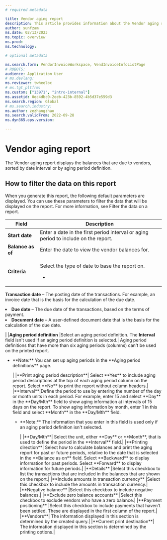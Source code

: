 ```yaml
---
# required metadata

title: Vendor aging report
description: This article provides information about the Vendor aging report available in Microsoft Dynamics 365 Finance.
author: sunfzam
ms.date: 02/13/2023
ms.topic: overview
ms.prod: 
ms.technology: 

# optional metadata

ms.search.form: VendorInvoiceWorkspace, VendInvoiceInfoListPage
# ROBOTS: 
audience: Application User
# ms.devlang: 
ms.reviewer: twheeloc
# ms.tgt_pltfrm: 
ms.custom: ["13971", "intro-internal"]
ms.assetid: 0ec4dbc0-2eeb-423b-8592-4b5d37e559d3
ms.search.region: Global
# ms.search.industry: 
ms.author: zezhangzhao
ms.search.validFrom: 2022-09-28
ms.dyn365.ops.version: 

---
```


# Vendor aging report

The Vendor aging report displays the balances that are due to vendors, sorted by date interval or by aging period definition.

## How to filter the data on this report
When you generate this report, the following default parameters are displayed. You can use these parameters to filter the data that will be displayed on the report. 
For more information, see Filter the data on a report.

| Field              | Description  |
|--------------------|----------------|
|**Start date**	|Enter a date in the first period interval or aging period to include on the report.|
|**Balance as of**|	Enter the date to view the vendor balances for.|
|**Criteria**	| <p>Select the type of date to base the report on.</p><ul><li>
**Transaction date** – The posting date of the transactions. For example, an invoice date that is the basis for the calculation of the due date.</li><li>
**Due date** – The due date of the transactions, based on the terms of payment.</li><li>
**Document date** – A user-defined document date that is the basis for the calculation of the due date.</li></ul><p>|
|**Aging period definition**	|Select an aging period definition. The **Interval** field isn't used if an aging period definition is selected.|
Aging period definitions that have more than six aging periods (columns) can't be used on the printed report.
<ul><li><p>**Note:** You can set up aging periods in the **Aging period definitions** page.<p>|
|**Print aging period description**|	Select **Yes** to include aging period descriptions at the top of each aging period column on the report. Select **No** to print the report without column headers.|
|**Interval**|Define the period to use by entering the number of the day or month units in each period. For example, enter 15 and select **Day** in the **Day/Mth** field to show aging information at intervals of 15 days on the report. To show aging information by month, enter 1 in this field and select **Month** in the **Day/Mth** field.<ul><li><p>**Note:** The information that you enter in this field is used only if an aging period definition isn't selected.<p>|
|**Day/Mth**|	Select the unit, either **Day** or **Month**, that is used to define the period in the **Interval** field.|
|**Printing direction**|	Select how to calculate balances and print the aging report for past or future periods, relative to the date that is selected in the **Balance as on** field. Select **Backward** to display information for past periods. Select **Forward** to display information for future periods.|
|**Details**	|Select this checkbox to list the transactions that are included in the balances that are shown on the report.|
|**Include amounts in transaction currency**	|Select this checkbox to include the amounts in transaction currency.|
|**Negative balance**	|Select this checkbox to include negative balances.|
|**Exclude zero balance accounts**	|Select this checkbox to exclude vendors who have a zero balance.|
|**Payment positioning**	|Select this checkbox to include payments that haven't been settled. These are displayed in the first column of the report.|
|**Vendors**|	The information displayed in this section is determined by the created query.|
|**Current print destination**|	The information displayed in this section is determined by the printing options.| 


